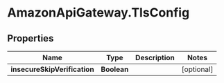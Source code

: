 # AmazonApiGateway.TlsConfig

## Properties

Name | Type | Description | Notes
------------ | ------------- | ------------- | -------------
**insecureSkipVerification** | **Boolean** |  | [optional] 



